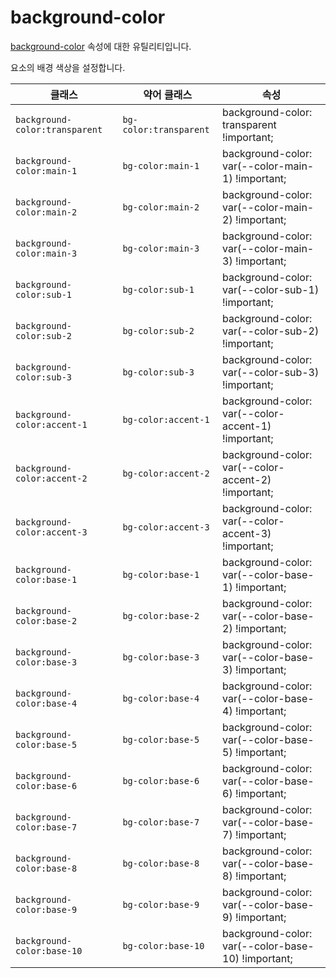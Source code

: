 # background-color

[background-color](https://developer.mozilla.org/en-US/docs/Web/CSS/background-color) 속성에 대한 유틸리티입니다.

요소의 배경 색상을 설정합니다.

<table>
  <thead>
    <tr>
      <th scope="col">클래스</th>
      <th scope="col">약어 클래스</th>
      <th scope="col">속성</th>
    </tr>
  </thead>
<tbody>
  <!-- background-color:transparent -->
  <tr>
    <td><code>background-color:transparent</code></td>
    <td>
      <code>bg-color:transparent</code>
    </td>
    <td>
      <span class="code">background-color: transparent !important;</span>
    </td>
  </tr>

  <!-- background-color:main-1 -->
  <tr>
    <td><code>background-color:main-1</code></td>
    <td>
      <code>bg-color:main-1</code>
    </td>
    <td>
      <span class="code">background-color: var(--color-main-1) !important;</span>
    </td>
  </tr>

  <!-- background-color:main-2 -->
  <tr>
    <td><code>background-color:main-2</code></td>
    <td>
      <code>bg-color:main-2</code>
    </td>
    <td>
      <span class="code">background-color: var(--color-main-2) !important;</span>
    </td>
  </tr>

  <!-- background-color:main-3 -->
  <tr>
    <td><code>background-color:main-3</code></td>
    <td>
      <code>bg-color:main-3</code>
    </td>
    <td>
      <span class="code">background-color: var(--color-main-3) !important;</span>
    </td>
  </tr>

  <!-- background-color:sub-1 -->
  <tr>
    <td><code>background-color:sub-1</code></td>
    <td>
      <code>bg-color:sub-1</code>
    </td>
    <td>
      <span class="code">background-color: var(--color-sub-1) !important;</span>
    </td>
  </tr>

  <!-- background-color:sub-2 -->
  <tr>
    <td><code>background-color:sub-2</code></td>
    <td>
      <code>bg-color:sub-2</code>
    </td>
    <td>
      <span class="code">background-color: var(--color-sub-2) !important;</span>
    </td>
  </tr>

  <!-- background-color:sub-3 -->
  <tr>
    <td><code>background-color:sub-3</code></td>
    <td>
      <code>bg-color:sub-3</code>
    </td>
    <td>
      <span class="code">background-color: var(--color-sub-3) !important;</span>
    </td>
  </tr>

  <!-- background-color:accent-1 -->
  <tr>
    <td><code>background-color:accent-1</code></td>
    <td>
      <code>bg-color:accent-1</code>
    </td>
    <td>
      <span class="code">background-color: var(--color-accent-1) !important;</span>
    </td>
  </tr>

  <!-- background-color:accent-2 -->
  <tr>
    <td><code>background-color:accent-2</code></td>
    <td>
      <code>bg-color:accent-2</code>
    </td>
    <td>
      <span class="code">background-color: var(--color-accent-2) !important;</span>
    </td>
  </tr>

  <!-- background-color:accent-3 -->
  <tr>
    <td><code>background-color:accent-3</code></td>
    <td>
      <code>bg-color:accent-3</code>
    </td>
    <td>
      <span class="code">background-color: var(--color-accent-3) !important;</span>
    </td>
  </tr>

  <!-- background-color:base-1 -->
  <tr>
    <td><code>background-color:base-1</code></td>
    <td>
      <code>bg-color:base-1</code>
    </td>
    <td>
      <span class="code">background-color: var(--color-base-1) !important;</span>
    </td>
  </tr>

  <!-- background-color:base-2 -->
  <tr>
    <td><code>background-color:base-2</code></td>
    <td>
      <code>bg-color:base-2</code>
    </td>
    <td>
      <span class="code">background-color: var(--color-base-2) !important;</span>
    </td>
  </tr>

  <!-- background-color:base-3 -->
  <tr>
    <td><code>background-color:base-3</code></td>
    <td>
      <code>bg-color:base-3</code>
    </td>
    <td>
      <span class="code">background-color: var(--color-base-3) !important;</span>
    </td>
  </tr>

  <!-- background-color:base-4 -->
  <tr>
    <td><code>background-color:base-4</code></td>
    <td>
      <code>bg-color:base-4</code>
    </td>
    <td>
      <span class="code">background-color: var(--color-base-4) !important;</span>
    </td>
  </tr>

  <!-- background-color:base-5 -->
  <tr>
    <td><code>background-color:base-5</code></td>
    <td>
      <code>bg-color:base-5</code>
    </td>
    <td>
      <span class="code">background-color: var(--color-base-5) !important;</span>
    </td>
  </tr>

  <!-- background-color:base-6 -->
  <tr>
    <td><code>background-color:base-6</code></td>
    <td>
      <code>bg-color:base-6</code>
    </td>
    <td>
      <span class="code">background-color: var(--color-base-6) !important;</span>
    </td>
  </tr>

  <!-- background-color:base-7 -->
  <tr>
    <td><code>background-color:base-7</code></td>
    <td>
      <code>bg-color:base-7</code>
    </td>
    <td>
      <span class="code">background-color: var(--color-base-7) !important;</span>
    </td>
  </tr>

  <!-- background-color:base-8 -->
  <tr>
    <td><code>background-color:base-8</code></td>
    <td>
      <code>bg-color:base-8</code>
    </td>
    <td>
      <span class="code">background-color: var(--color-base-8) !important;</span>
    </td>
  </tr>

  <!-- background-color:base-9 -->
  <tr>
    <td><code>background-color:base-9</code></td>
    <td>
      <code>bg-color:base-9</code>
    </td>
    <td>
      <span class="code">background-color: var(--color-base-9) !important;</span>
    </td>
  </tr>

  <!-- background-color:base-10 -->
  <tr>
    <td><code>background-color:base-10</code></td>
    <td>
      <code>bg-color:base-10</code>
    </td>
    <td>
      <span class="code">background-color: var(--color-base-10) !important;</span>
    </td>
  </tr>
</tbody>

</table>
